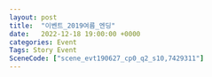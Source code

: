 ```yaml
---
layout: post
title:  "이벤트_2019여름_엔딩"
date:   2022-12-18 19:00:00 +0000
categories: Event
Tags: Story Event
SceneCode: ["scene_evt190627_cp0_q2_s10,7429311"]
---
```

